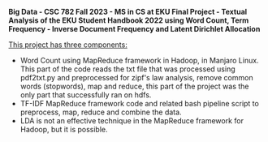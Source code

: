 **Big Data - CSC 782
Fall 2023 - MS in CS at EKU
Final Project - Textual Analysis of the EKU Student Handbook 2022 using Word Count, Term Frequency - Inverse Document Frequency and Latent Dirichlet Allocation**

<ins> This project has three components:

- Word Count using MapReduce framework in Hadoop, in Manjaro Linux. This part of the code reads the txt file that was processed using pdf2txt.py and preprocessed for zipf's law analysis, remove common words (stopwords), map and reduce, this part of the project was the only part that successfully ran on hdfs.
- TF-IDF MapReduce framework code and related bash pipeline script to preprocess, map, reduce and combine the data.
- LDA is not an effective technique in the MapReduce framework for Hadoop, but it is possible.
